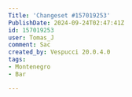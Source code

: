 ```yaml
---
Title: 'Changeset #157019253'
PublishDate: 2024-09-24T02:47:41Z
id: 157019253
user: Tomas_J
comment: Sac
created_by: Vespucci 20.0.4.0
tags:
- Montenegro
- Bar

---
```


